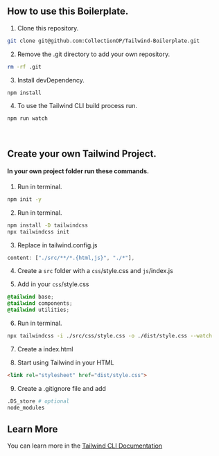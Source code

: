 ## How to use this Boilerplate.

1. Clone this repository.

```bash
git clone git@github.com:CollectionOP/Tailwind-Boilerplate.git
```

2. Remove the .git directory to add your own repository.

```bash
rm -rf .git
```

3. Install devDependency.

```bash
npm install
```

4. To use the Tailwind CLI build process run.

```bash
npm run watch
```

<br>

## Create your own Tailwind Project.

#### In your own project folder run these commands.

1. Run in terminal.

```bash
npm init -y
```

2. Run in terminal.

```bash
npm install -D tailwindcss
npx tailwindcss init
```

3. Replace in tailwind.config.js

```js
content: ["./src/**/*.{html,js}", "./*"],
```

4. Create a `src` folder with a `css`/style.css and `js`/index.js

5. Add in your `css`/style.css

```CSS
@tailwind base;
@tailwind components;
@tailwind utilities;
```

6. Run in terminal.

```bash
npx tailwindcss -i ./src/css/style.css -o ./dist/style.css --watch
```

7. Create a index.html

8. Start using Tailwind in your HTML

```HTML
<link rel="stylesheet" href="dist/style.css">
```

9. Create a .gitignore file and add

```bash
.DS_store # optional
node_modules
```

## Learn More

You can learn more in the [Tailwind CLI Documentation](https://tailwindcss.com/docs/installation)

